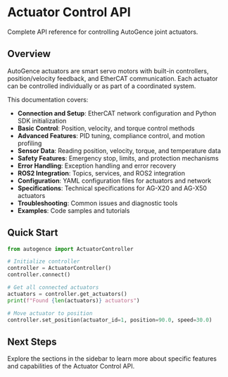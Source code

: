 # Actuator Control API

Complete API reference for controlling AutoGence joint actuators.

## Overview

AutoGence actuators are smart servo motors with built-in controllers, position/velocity feedback, and EtherCAT communication. Each actuator can be controlled individually or as part of a coordinated system.

This documentation covers:

- **Connection and Setup**: EtherCAT network configuration and Python SDK initialization
- **Basic Control**: Position, velocity, and torque control methods
- **Advanced Features**: PID tuning, compliance control, and motion profiling
- **Sensor Data**: Reading position, velocity, torque, and temperature data
- **Safety Features**: Emergency stop, limits, and protection mechanisms
- **Error Handling**: Exception handling and error recovery
- **ROS2 Integration**: Topics, services, and ROS2 integration
- **Configuration**: YAML configuration files for actuators and network
- **Specifications**: Technical specifications for AG-X20 and AG-X50 actuators
- **Troubleshooting**: Common issues and diagnostic tools
- **Examples**: Code samples and tutorials

## Quick Start

```python
from autogence import ActuatorController

# Initialize controller
controller = ActuatorController()
controller.connect()

# Get all connected actuators
actuators = controller.get_actuators()
print(f"Found {len(actuators)} actuators")

# Move actuator to position
controller.set_position(actuator_id=1, position=90.0, speed=30.0)
```

## Next Steps

Explore the sections in the sidebar to learn more about specific features and capabilities of the Actuator Control API.
